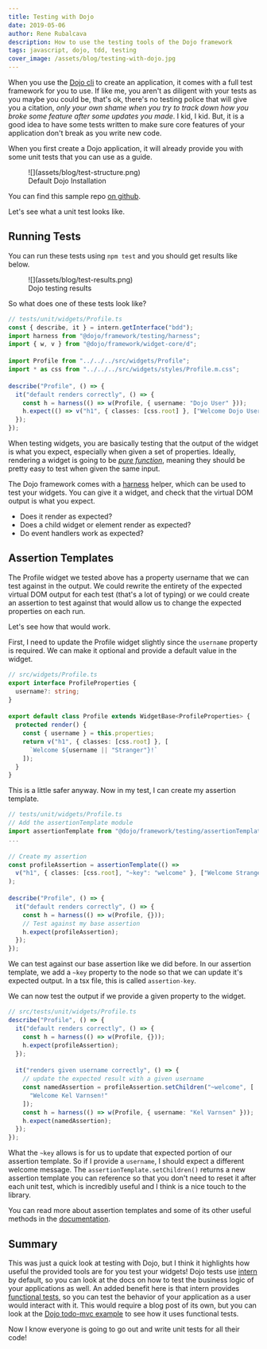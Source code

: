 ```yaml
---
title: Testing with Dojo
date: 2019-05-06
author: Rene Rubalcava
description: How to use the testing tools of the Dojo framework
tags: javascript, dojo, tdd, testing
cover_image: /assets/blog/testing-with-dojo.jpg
---
```


When you use the [Dojo cli](https://github.com/dojo/cli) to create an application, it comes with a full test framework for you to use. If like me, you aren't as diligent with your tests as you maybe you could be, that's ok, there's no testing police that will give you a citation, _only your own shame when you try to track down how you broke some feature after some updates you made_. I kid, I kid. But, it is a good idea to have some tests written to make sure core features of your application don't break as you write new code.

When you first create a Dojo application, it will already provide you with some unit tests that you can use as a guide.

<figure class="aligncenter">![](assets/blog/test-structure.png)

<figcaption>Default Dojo Installation  
</figcaption>

</figure>

You can find this sample repo [on github](https://github.com/odoe/dojo-testing).

Let's see what a unit test looks like.

## Running Tests

You can run these tests using `npm test` and you should get results like below.

<figure class="aligncenter">![](assets/blog/test-results.png)

<figcaption>Dojo testing results</figcaption>

</figure>


So what does one of these tests look like?

```ts
// tests/unit/widgets/Profile.ts
const { describe, it } = intern.getInterface("bdd");
import harness from "@dojo/framework/testing/harness";
import { w, v } from "@dojo/framework/widget-core/d";

import Profile from "../../../src/widgets/Profile";
import * as css from "../../../src/widgets/styles/Profile.m.css";

describe("Profile", () => {
  it("default renders correctly", () => {
    const h = harness(() => w(Profile, { username: "Dojo User" }));
    h.expect(() => v("h1", { classes: [css.root] }, ["Welcome Dojo User!"]));
  });
});
```

When testing widgets, you are basically testing that the output of the widget is what you expect, especially when given a set of properties. Ideally, rendering a widget is going to be _[pure function](https://github.com/MostlyAdequate/mostly-adequate-guide/blob/master/ch03.md#chapter-03-pure-happiness-with-pure-functions)_, meaning they should be pretty easy to test when given the same input.

The Dojo framework comes with a [harness](https://github.com/dojo/framework/tree/master/src/testing#harness) helper, which can be used to test your widgets. You can give it a widget, and check that the virtual DOM output is what you expect.

*   Does it render as expected?
*   Does a child widget or element render as expected?
*   Do event handlers work as expected?

## Assertion Templates

The Profile widget we tested above has a property username that we can test against in the output. We could rewrite the entirety of the expected virtual DOM output for each test (that's a lot of typing) or we could create an assertion to test against that would allow us to change the expected properties on each run.

Let's see how that would work.

First, I need to update the Profile widget slightly since the `username` property is required. We can make it optional and provide a default value in the widget.

```ts
// src/widgets/Profile.ts
export interface ProfileProperties {
  username?: string;
}

export default class Profile extends WidgetBase<ProfileProperties> {
  protected render() {
    const { username } = this.properties;
    return v("h1", { classes: [css.root] }, [
      `Welcome ${username || "Stranger"}!`
    ]);
  }
}
```

This is a little safer anyway. Now in my test, I can create my assertion template.

```ts
// tests/unit/widgets/Profile.ts
// Add the assertionTemplate module
import assertionTemplate from "@dojo/framework/testing/assertionTemplate";
...

// Create my assertion
const profileAssertion = assertionTemplate(() =>
  v("h1", { classes: [css.root], "~key": "welcome" }, ["Welcome Stranger!"])
);

describe("Profile", () => {
  it("default renders correctly", () => {
    const h = harness(() => w(Profile, {}));
    // Test against my base assertion
    h.expect(profileAssertion);
  });
});
```

We can test against our base assertion like we did before. In our assertion template, we add a `~key` property to the node so that we can update it's expected output. In a tsx file, this is called `assertion-key`.

We can now test the output if we provide a given property to the widget.

```ts
// src/tests/unit/widgets/Profile.ts
describe("Profile", () => {
  it("default renders correctly", () => {
    const h = harness(() => w(Profile, {}));
    h.expect(profileAssertion);
  });

  it("renders given username correctly", () => {
    // update the expected result with a given username
    const namedAssertion = profileAssertion.setChildren("~welcome", [
      "Welcome Kel Varnsen!"
    ]);
    const h = harness(() => w(Profile, { username: "Kel Varnsen" }));
    h.expect(namedAssertion);
  });
});
```

What the `~key` allows is for us to update that expected portion of our assertion template. So if I provide a `username`, I should expect a different welcome message. The `assertionTemplate.setChildren()` returns a new assertion template you can reference so that you don't need to reset it after each unit test, which is incredibly useful and I think is a nice touch to the library.

You can read more about assertion templates and some of its other useful methods in the [documentation](https://github.com/dojo/framework/tree/master/src/testing#assertion-templates).

## Summary

This was just a quick look at testing with Dojo, but I think it highlights how useful the provided tools are for you test your widgets! Dojo tests use [intern](https://theintern.io/) by default, so you can look at the docs on how to test the business logic of your applications as well. An added benefit here is that intern provides [functional tests](https://theintern.io/docs.html#Intern/4/docs/docs%2Fwriting_tests.md/functional-tests), so you can test the behavior of your application as a user would interact with it. This would require a blog post of its own, but you can look at the [Dojo todo-mvc example](https://github.com/dojo/examples/tree/master/todo-mvc) to see how it uses functional tests.

Now I know everyone is going to go out and write unit tests for all their code!
